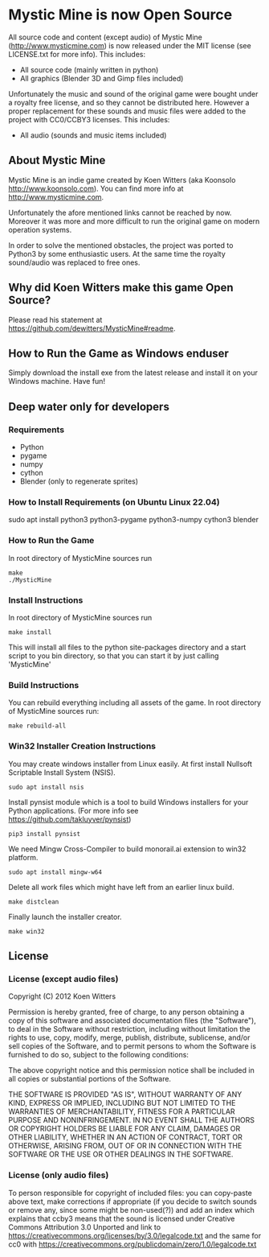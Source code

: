 # Mystic Mine is now Open Source
All source code and content (except audio) of Mystic Mine (http://www.mysticmine.com) 
is now released under the MIT license (see LICENSE.txt for more info).  This 
includes:
- All source code (mainly written in python)
- All graphics (Blender 3D and Gimp files included)

Unfortunately the music and sound of the original game were bought under a royalty 
free license, and so they cannot be distributed here. However a proper replacement 
for these sounds and music files were added to the project with CC0/CCBY3 
licenses. This includes:
- All audio (sounds and music items included)

## About Mystic Mine
Mystic Mine is an indie game created by Koen Witters (aka Koonsolo http://www.koonsolo.com). 
You can find more info at http://www.mysticmine.com.

Unfortunately the afore mentioned links cannot be reached by now. Moreover it 
was more and more difficult to run the original game on modern operation systems.

In order to solve the mentioned obstacles, the project was ported to Python3 by some 
enthusiastic users. At the same time the royalty sound/audio was replaced to free ones.

## Why did Koen Witters make this game Open Source?
Please read his statement at https://github.com/dewitters/MysticMine#readme.

## How to Run the Game as Windows enduser
Simply download the install exe from the latest release and install it on your 
Windows machine. Have fun!

## Deep water only for developers
### Requirements
- Python
- pygame
- numpy
- cython
- Blender (only to regenerate sprites)

### How to Install Requirements (on Ubuntu Linux 22.04)
sudo apt install python3 python3-pygame python3-numpy cython3 blender

### How to Run the Game
In root directory of MysticMine sources run
```
make
./MysticMine
```

### Install Instructions
In root directory of MysticMine sources run
```
make install
```
This will install all files to the python site-packages directory and a start
script to you bin directory, so that you can start it by just calling
'MysticMine'

### Build Instructions
You can rebuild everything including all assets of the game. In root directory
of MysticMine sources run:
```
make rebuild-all
```

### Win32 Installer Creation Instructions
You may create windows installer from Linux easily. At first install Nullsoft 
Scriptable Install System (NSIS).
```
sudo apt install nsis
```
Install pynsist module which is a tool to build Windows installers for your 
Python applications. (For more info see https://github.com/takluyver/pynsist)
```
pip3 install pynsist
```
We need Mingw Cross-Compiler to build monorail.ai extension to win32 platform.
```
sudo apt install mingw-w64
```
Delete all work files which might have left from an earlier linux build.
```
make distclean
```
Finally launch the installer creator.
```
make win32
```
## License
### License (except audio files)
Copyright (C) 2012 Koen Witters

Permission is hereby granted, free of charge, to any person obtaining a copy of this software and associated documentation files (the "Software"), to deal in the Software without restriction, including without limitation the rights to use, copy, modify, merge, publish, distribute, sublicense, and/or sell copies of the Software, and to permit persons to whom the Software is furnished to do so, subject to the following conditions:

The above copyright notice and this permission notice shall be included in all copies or substantial portions of the Software.

THE SOFTWARE IS PROVIDED "AS IS", WITHOUT WARRANTY OF ANY KIND, EXPRESS OR IMPLIED, INCLUDING BUT NOT LIMITED TO THE WARRANTIES OF MERCHANTABILITY, FITNESS FOR A PARTICULAR PURPOSE AND NONINFRINGEMENT. IN NO EVENT SHALL THE AUTHORS OR COPYRIGHT HOLDERS BE LIABLE FOR ANY CLAIM, DAMAGES OR OTHER LIABILITY, WHETHER IN AN ACTION OF CONTRACT, TORT OR OTHERWISE, ARISING FROM, OUT OF OR IN CONNECTION WITH THE SOFTWARE OR THE USE OR OTHER DEALINGS IN THE SOFTWARE.

### License (only audio files)
To person responsible for copyright of included files: you can copy-paste above text, make corrections if appropriate (if you decide to switch sounds or remove any, since some might be non-used(?)) and add an index which explains that ccby3 means that the sound is licensed under Creative Commons Attribution 3.0 Unported and link to https://creativecommons.org/licenses/by/3.0/legalcode.txt and the same for cc0 with https://creativecommons.org/publicdomain/zero/1.0/legalcode.txt

